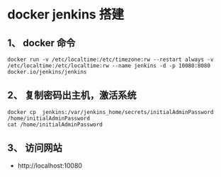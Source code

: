 # docker jenkins 搭建


## 1、 docker 命令

```
docker run -v /etc/localtime:/etc/timezone:rw --restart always -v /etc/localtime:/etc/localtime:rw --name jenkins -d -p 10080:8080 docker.io/jenkins/jenkins
```

## 2、 复制密码出主机，激活系统

```
docker cp  jenkins:/var/jenkins_home/secrets/initialAdminPassword /home/initialAdminPassword
cat /home/initialAdminPassword
```

## 3、 访问网站
- http://localhost:10080
